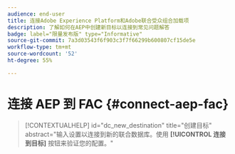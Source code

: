 ```yaml
---
audience: end-user
title: 连接Adobe Experience Platform和Adobe联合受众组合加载项
description: 了解如何在AEP中创建新目标以连接到常见问题解答
badge: label="限量发布版" type="Informative"
source-git-commit: 7a3d03543f6f903c3f7f66299b600807cf15de5e
workflow-type: tm+mt
source-wordcount: '52'
ht-degree: 55%

---
```


# 连接 AEP 到 FAC {#connect-aep-fac}


>[!CONTEXTUALHELP]
>id="dc_new_destination"
>title="创建目标"
>abstract="输入设置以连接到新的联合数据库。使用 **[!UICONTROL 连接到目标]** 按钮来验证您的配置。"


